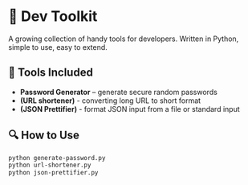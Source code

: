 
# 🔧 Dev Toolkit

A growing collection of handy tools for developers. Written in Python, simple to use, easy to extend.

## 🚀 Tools Included

- **Password Generator** – generate secure random passwords
- **(URL shortener)** - converting long URL to short format
- **(JSON Prettifier)** - format JSON input from a file or standard input

## 🔍 How to Use

```bash
python generate-password.py
python url-shortener.py
python json-prettifier.py
